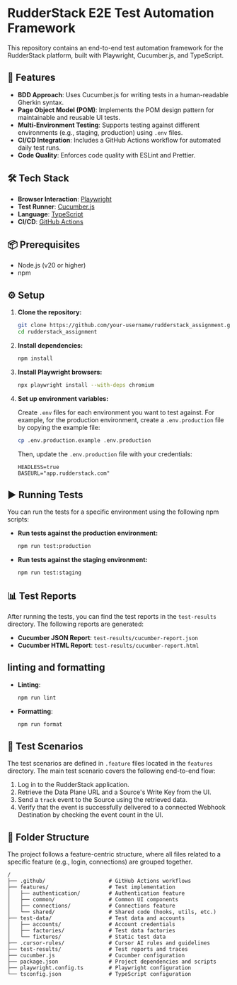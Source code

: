 # RudderStack E2E Test Automation Framework

This repository contains an end-to-end test automation framework for the RudderStack platform, built with Playwright, Cucumber.js, and TypeScript.

## 🚀 Features

-   **BDD Approach**: Uses Cucumber.js for writing tests in a human-readable Gherkin syntax.
-   **Page Object Model (POM)**: Implements the POM design pattern for maintainable and reusable UI tests.
-   **Multi-Environment Testing**: Supports testing against different environments (e.g., staging, production) using `.env` files.
-   **CI/CD Integration**: Includes a GitHub Actions workflow for automated daily test runs.
-   **Code Quality**: Enforces code quality with ESLint and Prettier.

## 🛠️ Tech Stack

-   **Browser Interaction**: [Playwright](https://playwright.dev/)
-   **Test Runner**: [Cucumber.js](https://cucumber.io/)
-   **Language**: [TypeScript](https://www.typescriptlang.org/)
-   **CI/CD**: [GitHub Actions](https://github.com/features/actions)

## 📦 Prerequisites

-   Node.js (v20 or higher)
-   npm

## ⚙️ Setup

1.  **Clone the repository:**
    ```bash
    git clone https://github.com/your-username/rudderstack_assignment.git
    cd rudderstack_assignment
    ```

2.  **Install dependencies:**
    ```bash
    npm install
    ```

3.  **Install Playwright browsers:**
    ```bash
    npx playwright install --with-deps chromium
    ```

4.  **Set up environment variables:**

    Create `.env` files for each environment you want to test against. For example, for the production environment, create a `.env.production` file by copying the example file:

    ```bash
    cp .env.production.example .env.production
    ```

    Then, update the `.env.production` file with your credentials:

    ```env
    HEADLESS=true
    BASEURL="app.rudderstack.com"
    ```

## ▶️ Running Tests

You can run the tests for a specific environment using the following npm scripts:

-   **Run tests against the production environment:**
    ```bash
    npm run test:production
    ```

-   **Run tests against the staging environment:**
    ```bash
    npm run test:staging
    ```

## 📊 Test Reports

After running the tests, you can find the test reports in the `test-results` directory. The following reports are generated:

-   **Cucumber JSON Report**: `test-results/cucumber-report.json`
-   **Cucumber HTML Report**: `test-results/cucumber-report.html`

##  linting and formatting

-   **Linting**:
    ```bash
    npm run lint
    ```
-   **Formatting**:
    ```bash
    npm run format
    ```

## 📝 Test Scenarios

The test scenarios are defined in `.feature` files located in the `features` directory. The main test scenario covers the following end-to-end flow:

1.  Log in to the RudderStack application.
2.  Retrieve the Data Plane URL and a Source's Write Key from the UI.
3.  Send a `track` event to the Source using the retrieved data.
4.  Verify that the event is successfully delivered to a connected Webhook Destination by checking the event count in the UI.

## 📂 Folder Structure

The project follows a feature-centric structure, where all files related to a specific feature (e.g., login, connections) are grouped together.

```
/
├── .github/                    # GitHub Actions workflows
├── features/                   # Test implementation
│   ├── authentication/         # Authentication feature
│   ├── common/                 # Common UI components
│   ├── connections/            # Connections feature
│   └── shared/                 # Shared code (hooks, utils, etc.)
├── test-data/                  # Test data and accounts
│   ├── accounts/               # Account credentials
│   ├── factories/              # Test data factories
│   └── fixtures/               # Static test data
├── .cursor-rules/              # Cursor AI rules and guidelines
├── test-results/               # Test reports and traces
├── cucumber.js                 # Cucumber configuration
├── package.json                # Project dependencies and scripts
├── playwright.config.ts        # Playwright configuration
└── tsconfig.json               # TypeScript configuration
```

